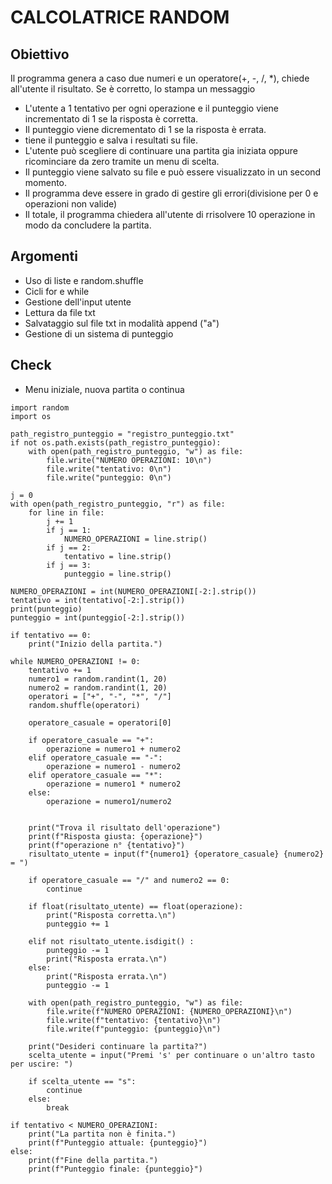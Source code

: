 # CALCOLATRICE RANDOM
## Obiettivo 

Il programma genera a caso due numeri e un operatore(+, -, /, *), chiede all'utente il risultato. Se è corretto, lo stampa un messaggio
- L'utente a 1 tentativo per ogni operazione e il punteggio viene incrementato di 1 se la risposta è corretta.
- Il punteggio viene dicrementato di 1 se la risposta è errata.
- tiene il punteggio e salva i resultati su file.
- L'utente può scegliere di continuare una partita gia iniziata oppure ricominciare da zero tramite un menu di scelta.
- Il punteggio viene salvato su file e può essere visualizzato in un second momento.
- Il programma deve essere in grado di gestire gli errori(divisione per 0 e operazioni non valide)
- Il totale, il programma chiedera all'utente di rrisolvere 10 operazione in modo da concludere la partita.

## Argomenti
- Uso di liste e random.shuffle
- Cicli for e while
- Gestione dell'input utente
- Lettura da file txt
- Salvataggio sul file txt in modalità append ("a")
- Gestione di un sistema di punteggio

## Check
- Menu iniziale, nuova partita o continua

```pyhton
import random
import os

path_registro_punteggio = "registro_punteggio.txt"
if not os.path.exists(path_registro_punteggio):
    with open(path_registro_punteggio, "w") as file:
        file.write("NUMERO OPERAZIONI: 10\n")
        file.write("tentativo: 0\n")
        file.write("punteggio: 0\n")

j = 0
with open(path_registro_punteggio, "r") as file:
    for line in file:
        j += 1
        if j == 1:
            NUMERO_OPERAZIONI = line.strip()
        if j == 2:
            tentativo = line.strip()
        if j == 3:
            punteggio = line.strip()

NUMERO_OPERAZIONI = int(NUMERO_OPERAZIONI[-2:].strip())
tentativo = int(tentativo[-2:].strip())
print(punteggio)
punteggio = int(punteggio[-2:].strip())

if tentativo == 0:
    print("Inizio della partita.")

while NUMERO_OPERAZIONI != 0:
    tentativo += 1
    numero1 = random.randint(1, 20)
    numero2 = random.randint(1, 20)
    operatori = ["+", "-", "*", "/"]
    random.shuffle(operatori)

    operatore_casuale = operatori[0]

    if operatore_casuale == "+":
        operazione = numero1 + numero2
    elif operatore_casuale == "-":
        operazione = numero1 - numero2
    elif operatore_casuale == "*":
        operazione = numero1 * numero2
    else:
        operazione = numero1/numero2


    print("Trova il risultato dell'operazione")
    print(f"Risposta giusta: {operazione}")
    print(f"operazione n° {tentativo}")
    risultato_utente = input(f"{numero1} {operatore_casuale} {numero2} = ")

    if operatore_casuale == "/" and numero2 == 0:
        continue

    if float(risultato_utente) == float(operazione):
        print("Risposta corretta.\n")
        punteggio += 1

    elif not risultato_utente.isdigit() :
        punteggio -= 1
        print("Risposta errata.\n")
    else:
        print("Risposta errata.\n")
        punteggio -= 1

    with open(path_registro_punteggio, "w") as file:
        file.write(f"NUMERO OPERAZIONI: {NUMERO_OPERAZIONI}\n")
        file.write(f"tentativo: {tentativo}\n")
        file.write(f"punteggio: {punteggio}\n")

    print("Desideri continuare la partita?")
    scelta_utente = input("Premi 's' per continuare o un'altro tasto per uscire: ")

    if scelta_utente == "s":
        continue
    else:
        break

if tentativo < NUMERO_OPERAZIONI:
    print("La partita non è finita.")
    print(f"Punteggio attuale: {punteggio}")
else: 
    print(f"Fine della partita.")
    print(f"Punteggio finale: {punteggio}")

```

